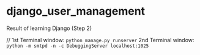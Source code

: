 # django_user_management
Result of learning Django (Step 2)

// 1st Terminal window: `python manage.py runserver`
   2nd Terminal window: `python -m smtpd -n -c DebuggingServer localhost:1025`
